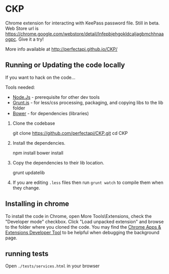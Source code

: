 # CKP
Chrome extension for interacting with KeePass password file.  Still in beta.  Web Store url is https://chrome.google.com/webstore/detail/lnfepbjehgokldcaljagbmchhnaaogpc.   Give it a try!

More info available at http://perfectapi.github.io/CKP/

## Running or Updating the code locally
If you want to hack on the code...

Tools needed:
* [Node.Js](http://nodejs.org/) - prerequisite for other dev tools
* [Grunt.js](gruntjs.com) - for less/css processing, packaging, and copying libs to the lib folder
* [Bower](http://bower.io/) - for dependencies (libraries)

1) Clone the codebase 

    git clone https://github.com/perfectapi/CKP.git
    cd CKP

2) Install the dependencies. 

    npm install
    bower install 

3) Copy the dependencies to their lib location.  

    grunt updatelib

4) If you are editing ```.less``` files then run ```grunt watch``` to compile them when they change.

## Installing in chrome ##
To install the code in Chrome, open More Tools\Extensions, check the "Developer mode" checkbox.  Click "Load unpacked extension" and browse to the folder where you cloned the code.  You may find the [Chrome Apps & Extensions Developer Tool](https://chrome.google.com/webstore/detail/chrome-apps-extensions-de/ohmmkhmmmpcnpikjeljgnaoabkaalbgc) to be helpful when debugging the background page.


## running tests ##

Open ```./tests/services.html``` in your browser
